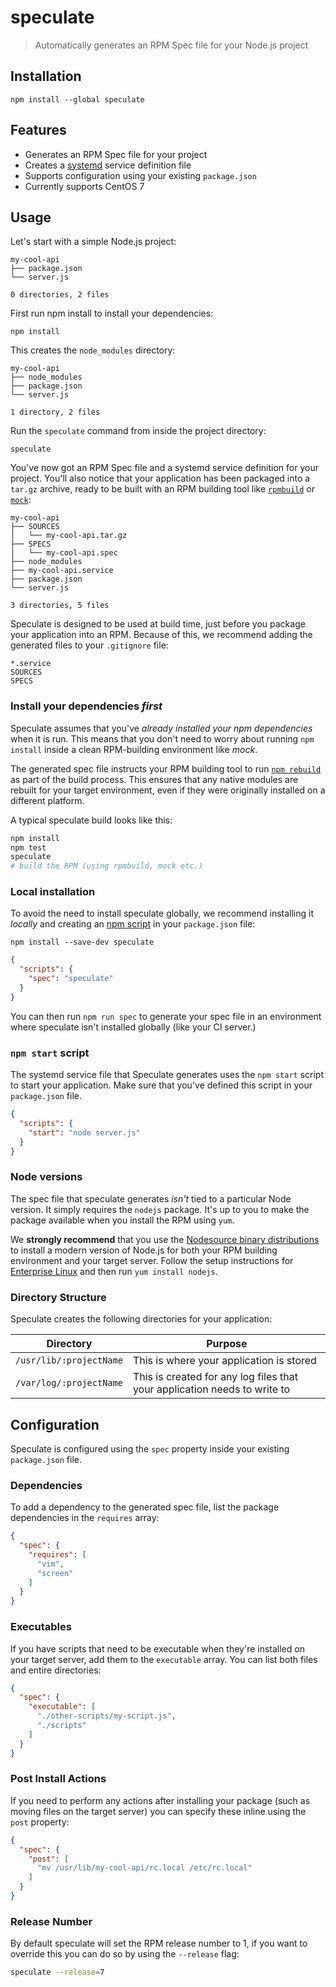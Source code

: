 # speculate

> Automatically generates an RPM Spec file for your Node.js project

## Installation

```
npm install --global speculate
```

## Features

* Generates an RPM Spec file for your project
* Creates a [systemd](https://www.freedesktop.org/wiki/Software/systemd/) service definition file
* Supports configuration using your existing `package.json`
* Currently supports CentOS 7

## Usage

Let's start with a simple Node.js project:

```
my-cool-api
├── package.json
└── server.js

0 directories, 2 files
```

First run npm install to install your dependencies:

```
npm install
```

This creates the `node_modules` directory:

```
my-cool-api
├── node_modules
├── package.json
└── server.js

1 directory, 2 files
```

Run the `speculate` command from inside the project directory:

```
speculate
```

You've now got an RPM Spec file and a systemd service definition for your project. You'll also notice that your application has been packaged into a `tar.gz` archive, ready to be built with an RPM building tool like [`rpmbuild`](http://www.rpm.org/max-rpm-snapshot/rpmbuild.8.html) or [`mock`](https://fedoraproject.org/wiki/Mock):

```
my-cool-api
├── SOURCES
│   └── my-cool-api.tar.gz
├── SPECS
│   └── my-cool-api.spec
├── node_modules
├── my-cool-api.service
├── package.json
└── server.js

3 directories, 5 files
```

Speculate is designed to be used at build time, just before you package your application into an RPM. Because of this, we recommend adding the generated files to your `.gitignore` file:

```
*.service
SOURCES
SPECS
```

### Install your dependencies _first_

Speculate assumes that you've _already installed your npm dependencies_ when it is run. This means that you don't need to worry about running `npm install` inside a clean RPM-building environment like _mock_.

The generated spec file instructs your RPM building tool to run [`npm rebuild`](https://docs.npmjs.com/cli/rebuild) as part of the build process. This ensures that any native modules are rebuilt for your target environment, even if they were originally installed on a different platform.

A typical speculate build looks like this:

```bash
npm install
npm test
speculate
# build the RPM (using rpmbuild, mock etc.)
```

### Local installation

To avoid the need to install speculate globally, we recommend installing it _locally_ and creating an [npm script](https://docs.npmjs.com/misc/scripts) in your `package.json` file:

```
npm install --save-dev speculate
```

```json
{
  "scripts": {
    "spec": "speculate"
  }
}
```

You can then run `npm run spec` to generate your spec file in an environment where speculate isn't installed globally (like your CI server.)

### `npm start` script

The systemd service file that Speculate generates uses the `npm start` script to start your application. Make sure that you've defined this script in your `package.json` file.

```json
{
  "scripts": {
    "start": "node server.js"
  }
}
```

### Node versions

The spec file that speculate generates _isn't_ tied to a particular Node version. It simply requires the `nodejs` package. It's up to you to make the package available when you install the RPM using `yum`.

We **strongly recommend** that you use the [Nodesource binary distributions](https://github.com/nodesource/distributions) to install a modern version of Node.js for both your RPM building environment and your target server. Follow the setup instructions for [Enterprise Linux](https://github.com/nodesource/distributions#rpm) and then run `yum install nodejs`.

### Directory Structure

Speculate creates the following directories for your application:

|Directory|Purpose|
|---------|-------|
|`/usr/lib/:projectName`|This is where your application is stored|
|`/var/log/:projectName`|This is created for any log files that your application needs to write to|

## Configuration

Speculate is configured using the `spec` property inside your existing `package.json` file.

### Dependencies

To add a dependency to the generated spec file, list the package dependencies in the `requires` array:

```json
{
  "spec": {
    "requires": [
      "vim",
      "screen"
    ]
  }
}
```

### Executables

If you have scripts that need to be executable when they're installed on your target server, add them to the `executable` array. You can list both files and entire directories:

```json
{
  "spec": {
    "executable": [
      "./other-scripts/my-script.js",
      "./scripts"
    ]
  }
}
```

### Post Install Actions

If you need to perform any actions after installing your package (such as moving files on the target server) you can specify these inline using the `post` property:

```json
{
  "spec": {
    "post": [
      "mv /usr/lib/my-cool-api/rc.local /etc/rc.local"
    ]
  }
}
```

### Release Number

By default speculate will set the RPM release number to 1, if you want to override this you can do so by using the `--release` flag:

```sh
speculate --release=7
```
